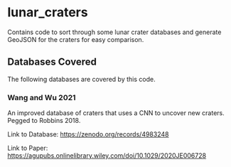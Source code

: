 # lunar_craters
Contains code to sort through some lunar crater databases and generate GeoJSON for the craters for easy comparison.

## Databases Covered
The following databases are covered by this code.

### Wang and Wu 2021
An improved database of craters that uses a CNN to uncover new craters. Pegged to Robbins 2018.

Link to Database: https://zenodo.org/records/4983248

Link to Paper: https://agupubs.onlinelibrary.wiley.com/doi/10.1029/2020JE006728
